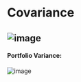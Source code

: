 # Covariance
![image](https://user-images.githubusercontent.com/85560091/141661623-fbcd3396-f2a5-4920-a05b-46911ee9de9d.png)
---
#### Portfolio Variance:
![image](https://user-images.githubusercontent.com/85560091/141661667-8df62729-749e-4cad-b417-903f862204fd.png)


